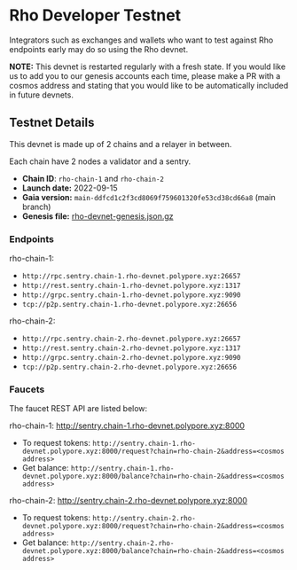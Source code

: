 # Rho Developer Testnet

Integrators such as exchanges and wallets who want to test against Rho endpoints early may do so using the Rho devnet.

**NOTE:** This devnet is restarted regularly with a fresh state. If you would like us to add you to our genesis accounts each time, please make a PR with a cosmos address and stating that you would like to be automatically included in future devnets.

## Testnet Details

This devnet is made up of 2 chains and a relayer in between.

Each chain have 2 nodes a validator and a sentry.

- **Chain ID**: `rho-chain-1` and `rho-chain-2`
- **Launch date:** 2022-09-15
- **Gaia version:** `main-ddfcd1c2f3cd8069f759601320fe53cd38cd66a8` (main branch)
- **Genesis file:** [rho-devnet-genesis.json.gz](rho-devnet-genesis.json.gz)

### Endpoints
rho-chain-1:
* `http://rpc.sentry.chain-1.rho-devnet.polypore.xyz:26657`
* `http://rest.sentry.chain-1.rho-devnet.polypore.xyz:1317`
* `http://grpc.sentry.chain-1.rho-devnet.polypore.xyz:9090`
* `tcp://p2p.sentry.chain-1.rho-devnet.polypore.xyz:26656`

rho-chain-2:
* `http://rpc.sentry.chain-2.rho-devnet.polypore.xyz:26657`
* `http://rest.sentry.chain-2.rho-devnet.polypore.xyz:1317`
* `http://grpc.sentry.chain-2.rho-devnet.polypore.xyz:9090`
* `tcp://p2p.sentry.chain-2.rho-devnet.polypore.xyz:26656`

### Faucets
The faucet REST API are listed below:

rho-chain-1: http://sentry.chain-1.rho-devnet.polypore.xyz:8000
 - To request tokens: `http://sentry.chain-1.rho-devnet.polypore.xyz:8000/request?chain=rho-chain-2&address=<cosmos address>`
 - Get balance: `http://sentry.chain-1.rho-devnet.polypore.xyz:8000/balance?chain=rho-chain-2&address=<cosmos address>`

rho-chain-2: http://sentry.chain-2.rho-devnet.polypore.xyz:8000
 - To request tokens: `http://sentry.chain-2.rho-devnet.polypore.xyz:8000/request?chain=rho-chain-2&address=<cosmos address>`
 - Get balance: `http://sentry.chain-2.rho-devnet.polypore.xyz:8000/balance?chain=rho-chain-2&address=<cosmos address>`
